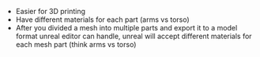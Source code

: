 
- Easier for 3D printing
- Have different materials for each part (arms vs torso)
- After you divided a mesh into multiple parts and export it to a model format unreal editor can handle, unreal will accept different materials for each mesh part (think arms vs torso)